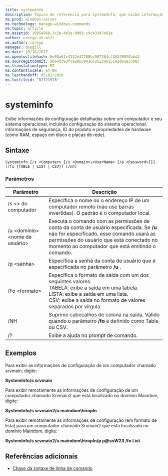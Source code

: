 ```yaml
---
title: systeminfo
description: Tópico de referência para SystemInfo, que exibe informações detalhadas de configuração sobre um computador e seu sistema operacional, incluindo configuração do sistema operacional, informações de segurança, ID do produto e propriedades de hardware (como RAM, espaço em disco e placas de rede).
ms.prod: windows-server
ms.technology: manage-windows-commands
ms.topic: article
ms.assetid: 39954968-3c2e-4d3e-9d89-c9c43347461e
author: coreyp-at-msft
ms.author: coreyp
manager: dongill
ms.date: 10/16/2017
ms.openlocfilehash: 6e95a61e4312e37288bc587264cf35240920abd3
ms.sourcegitcommit: ab64dc83fca28039416c26226815502d0193500c
ms.translationtype: MT
ms.contentlocale: pt-BR
ms.lasthandoff: 05/01/2020
ms.locfileid: "82721578"
---
```

# <a name="systeminfo"></a>systeminfo

Exibe informações de configuração detalhadas sobre um computador e seu sistema operacional, incluindo configuração do sistema operacional, informações de segurança, ID do produto e propriedades de hardware (como RAM, espaço em disco e placas de rede).



## <a name="syntax"></a>Sintaxe

```
Systeminfo [/s <Computer> [/u <Domain>\<UserName> [/p <Password>]]] [/fo {TABLE | LIST | CSV}] [/nh]
```

### <a name="parameters"></a>Parâmetros

|Parâmetro|Descrição|
|---------|-----------|
|/s \<> do computador|Especifica o nome ou o endereço IP de um computador remoto (não use barras invertidas). O padrão é o computador local.|
|/u \<domínio>\<nome de usuário>|Executa o comando com as permissões de conta da conta de usuário especificada. Se **/u** não for especificado, esse comando usará as permissões do usuário que está conectado no momento ao computador que está emitindo o comando.|
|/p \<senha>|Especifica a senha da conta de usuário que é especificada no parâmetro **/u** .|
|/Fo \<formato>|Especifica o formato de saída com um dos seguintes valores:</br>TABELA: exibe a saída em uma tabela.</br>LISTA: exibe a saída em uma lista.</br>CSV: exibe a saída no formato de valores separados por vírgula.|
|/NH|Suprime cabeçalhos de coluna na saída. Válido quando o parâmetro **/fo** é definido como Table ou CSV.|
|/?|Exibe a ajuda no prompt de comando.|

## <a name="examples"></a>Exemplos

Para exibir as informações de configuração de um computador chamado srvmain, digite:

**SystemInfo/s srvmain**

Para exibir remotamente as informações de configuração de um computador chamado Srvmain2 que está localizado no domínio Maindom, digite:

**SystemInfo/s srvmain2/u maindom\hiropln**

Para exibir remotamente as informações de configuração (em formato de lista) para um computador chamado Srvmain2 que está localizado no domínio Maindom, digite:

**SystemInfo/s srvmain2/u maindom\hiropln/p p@ssW23 /fo List**

## <a name="additional-references"></a>Referências adicionais

- [Chave da sintaxe de linha de comando](command-line-syntax-key.md)